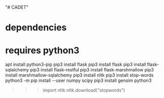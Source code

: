 "# CADET" 

# dependencies
# requires python3
apt install python3-pip
pip3 install flask
pip3 install flask
pip3 install flask-sqlalchemy
pip3 install flask-restful
pip3 install flask-marshmallow
pip3 install marshmallow-sqlalchemy
pip3 install nltk
pip3 install stop-words
python3 -m pip install --user numpy scipy
pip3 install gensim
python3
>>> import nltk
>>> nltk.download("stopwords")

